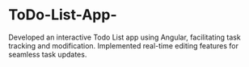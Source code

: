 # ToDo-List-App-
Developed an interactive Todo List app using Angular, facilitating task tracking and modification.
Implemented real-time editing features for seamless task updates.
